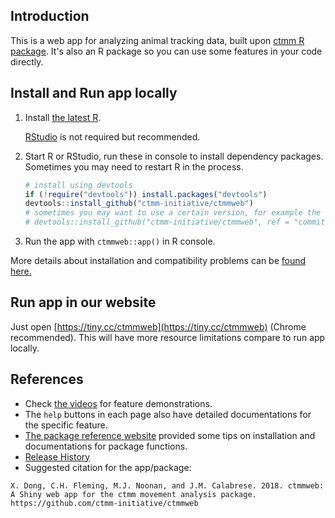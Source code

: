 ## Introduction

This is a web app for analyzing animal tracking data, built upon [ctmm R package](https://github.com/ctmm-initiative/ctmm). It's also an R package so you can use some features in your code directly.

## Install and Run app locally

1. Install [the latest R](https://cloud.r-project.org/). 

    
    [RStudio](https://www.rstudio.com/products/rstudio/download/) is not required but recommended.

2. Start R or RStudio, run these in console to install dependency packages. Sometimes you may need to restart R in the process.

    ```r
    # install using devtools
    if (!require("devtools")) install.packages("devtools")
    devtools::install_github("ctmm-initiative/ctmmweb")
    # sometimes you may want to use a certain version, for example the format of saved data may evolve with new versions
    # devtools::install_github("ctmm-initiative/ctmmweb", ref = "commit or tag name")
    ```

3. Run the app with `ctmmweb::app()` in R console.

  More details about installation and compatibility problems can be [found here.](https://ctmm-initiative.github.io/ctmmwebdoc/articles/installation.html) 

## Run app in our website

Just open [https://tiny.cc/ctmmweb](https://tiny.cc/ctmmweb) (Chrome recommended). This will have more resource limitations compare to run app locally.

## References

- Check [the videos](https://ctmm-initiative.github.io/ctmmwebdoc/articles/demo.html) for feature demonstrations. 
- The `help` buttons in each page also have detailed documentations for the specific feature.
- [The package reference website](https://ctmm-initiative.github.io/ctmmwebdoc/) provided some tips on installation and documentations for package functions.
- [Release History](https://ctmm-initiative.github.io/ctmmwebdoc/news/index.html)
- Suggested citation for the app/package:

```
X. Dong, C.H. Fleming, M.J. Noonan, and J.M. Calabrese. 2018. ctmmweb: A Shiny web app for the ctmm movement analysis package.
https://github.com/ctmm-initiative/ctmmweb
```

